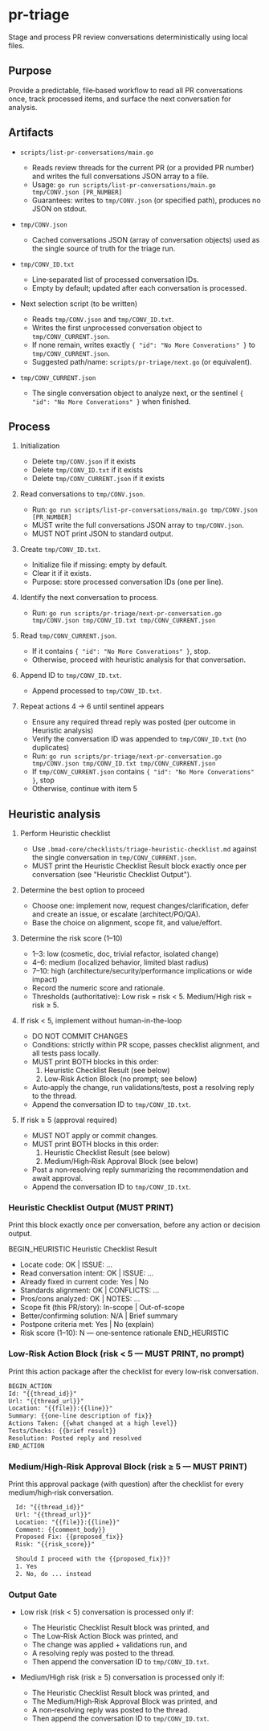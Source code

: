 <!-- Powered by BMAD™ Core -->

# pr-triage

Stage and process PR review conversations deterministically using local files.

## Purpose

Provide a predictable, file‑based workflow to read all PR conversations once, track processed items, and surface the next conversation for analysis.

## Artifacts

- `scripts/list-pr-conversations/main.go`
  - Reads review threads for the current PR (or a provided PR number) and writes the full conversations JSON array to a file.
  - Usage: `go run scripts/list-pr-conversations/main.go tmp/CONV.json [PR_NUMBER]`
  - Guarantees: writes to `tmp/CONV.json` (or specified path), produces no JSON on stdout.

- `tmp/CONV.json`
  - Cached conversations JSON (array of conversation objects) used as the single source of truth for the triage run.

- `tmp/CONV_ID.txt`
  - Line‑separated list of processed conversation IDs.
  - Empty by default; updated after each conversation is processed.

- Next selection script (to be written)
  - Reads `tmp/CONV.json` and `tmp/CONV_ID.txt`.
  - Writes the first unprocessed conversation object to `tmp/CONV_CURRENT.json`.
  - If none remain, writes exactly `{ "id": "No More Converations" }` to `tmp/CONV_CURRENT.json`.
  - Suggested path/name: `scripts/pr-triage/next.go` (or equivalent).

- `tmp/CONV_CURRENT.json`
  - The single conversation object to analyze next, or the sentinel `{ "id": "No More Converations" }` when finished.

## Process

1) Initialization
   - Delete `tmp/CONV.json` if it exists
   - Delete `tmp/CONV_ID.txt` if it exists
   - Delete `tmp/CONV_CURRENT.json` if it exists

2) Read conversations to `tmp/CONV.json`.
   - Run: `go run scripts/list-pr-conversations/main.go tmp/CONV.json [PR_NUMBER]`
   - MUST write the full conversations JSON array to `tmp/CONV.json`.
   - MUST NOT print JSON to standard output.

3) Create `tmp/CONV_ID.txt`.
   - Initialize file if missing: empty by default.
   - Clear it if it exists.
   - Purpose: store processed conversation IDs (one per line).

4) Identify the next conversation to process.
   - Run: `go run scripts/pr-triage/next-pr-conversation.go tmp/CONV.json tmp/CONV_ID.txt tmp/CONV_CURRENT.json`

5) Read `tmp/CONV_CURRENT.json`.
   - If it contains `{ "id": "No More Converations" }`, stop.
   - Otherwise, proceed with heuristic analysis for that conversation.
6) Append ID to `tmp/CONV_ID.txt`.
   - Append processed to `tmp/CONV_ID.txt`.
7) Repeat actions 4 → 6 until sentinel appears
   - Ensure any required thread reply was posted (per outcome in Heuristic analysis)
   - Verify the conversation ID was appended to `tmp/CONV_ID.txt` (no duplicates)
   - Run: `go run scripts/pr-triage/next-pr-conversation.go tmp/CONV.json tmp/CONV_ID.txt tmp/CONV_CURRENT.json`
   - If `tmp/CONV_CURRENT.json` contains `{ "id": "No More Converations" }`, stop
   - Otherwise, continue with item 5

## Heuristic analysis
1) Perform Heuristic checklist
   - Use `.bmad-core/checklists/triage-heuristic-checklist.md` against the single conversation in `tmp/CONV_CURRENT.json`.
   - MUST print the Heuristic Checklist Result block exactly once per conversation (see "Heuristic Checklist Output").

2) Determine the best option to proceed
   - Choose one: implement now, request changes/clarification, defer and create an issue, or escalate (architect/PO/QA).
   - Base the choice on alignment, scope fit, and value/effort.

3) Determine the risk score (1–10)
   - 1–3: low (cosmetic, doc, trivial refactor, isolated change)
   - 4–6: medium (localized behavior, limited blast radius)
   - 7–10: high (architecture/security/performance implications or wide impact)
   - Record the numeric score and rationale.
   - Thresholds (authoritative): Low risk = risk < 5. Medium/High risk = risk ≥ 5.

4) If risk < 5, implement without human-in-the-loop
   - DO NOT COMMIT CHANGES
   - Conditions: strictly within PR scope, passes checklist alignment, and all tests pass locally.
   - MUST print BOTH blocks in this order:
     1) Heuristic Checklist Result (see below)
     2) Low‑Risk Action Block (no prompt; see below)
   - Auto‑apply the change, run validations/tests, post a resolving reply to the thread.
   - Append the conversation ID to `tmp/CONV_ID.txt`.

5) If risk ≥ 5 (approval required)
   - MUST NOT apply or commit changes.
   - MUST print BOTH blocks in this order:
     1) Heuristic Checklist Result (see below)
     2) Medium/High‑Risk Approval Block (see below)
   - Post a non‑resolving reply summarizing the recommendation and await approval.
   - Append the conversation ID to `tmp/CONV_ID.txt`.

### Heuristic Checklist Output (MUST PRINT)
Print this block exactly once per conversation, before any action or decision output.

BEGIN_HEURISTIC
Heuristic Checklist Result
- Locate code: OK | ISSUE: …
- Read conversation intent: OK | ISSUE: …
- Already fixed in current code: Yes | No
- Standards alignment: OK | CONFLICTS: …
- Pros/cons analyzed: OK | NOTES: …
- Scope fit (this PR/story): In-scope | Out-of-scope
- Better/confirming solution: N/A | Brief summary
- Postpone criteria met: Yes | No (explain)
- Risk score (1–10): N — one‑sentence rationale
END_HEURISTIC

### Low‑Risk Action Block (risk < 5 — MUST PRINT, no prompt)
Print this action package after the checklist for every low‑risk conversation.
```txt
BEGIN_ACTION
Id: "{{thread_id}}"
Url: "{{thread_url}}"
Location: "{{file}}:{{line}}"
Summary: {{one‑line description of fix}}
Actions Taken: {{what changed at a high level}}
Tests/Checks: {{brief result}}
Resolution: Posted reply and resolved
END_ACTION
```

### Medium/High‑Risk Approval Block (risk ≥ 5 — MUST PRINT)
Print this approval package (with question) after the checklist for every medium/high‑risk conversation.
```txt
  Id: "{{thread_id}}"
  Url: "{{thread_url}}"
  Location: "{{file}}:{{line}}"
  Comment: {{comment_body}}
  Proposed Fix: {{proposed_fix}}
  Risk: "{{risk_score}}"

  Should I proceed with the {{proposed_fix}}?
  1. Yes
  2. No, do ... instead
```

### Output Gate
- Low risk (risk < 5) conversation is processed only if:
  - The Heuristic Checklist Result block was printed, and
  - The Low‑Risk Action Block was printed, and
  - The change was applied + validations run, and
  - A resolving reply was posted to the thread.
  - Then append the conversation ID to `tmp/CONV_ID.txt`.

- Medium/High risk (risk ≥ 5) conversation is processed only if:
  - The Heuristic Checklist Result block was printed, and
  - The Medium/High‑Risk Approval Block was printed, and
  - A non‑resolving reply was posted to the thread.
  - Then append the conversation ID to `tmp/CONV_ID.txt`.
